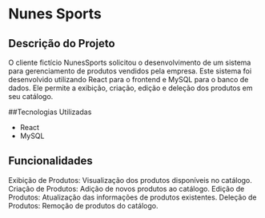 # Nunes Sports

## Descrição do Projeto
O cliente fictício NunesSports solicitou o desenvolvimento de um sistema para gerenciamento de produtos vendidos pela empresa. Este sistema foi desenvolvido utilizando React para o frontend e MySQL para o banco de dados. Ele permite a exibição, criação, edição e deleção dos produtos em seu catálogo.

##Tecnologias Utilizadas
- React
- MySQL

## Funcionalidades
Exibição de Produtos: Visualização dos produtos disponíveis no catálogo.
Criação de Produtos: Adição de novos produtos ao catálogo.
Edição de Produtos: Atualização das informações de produtos existentes.
Deleção de Produtos: Remoção de produtos do catálogo.
